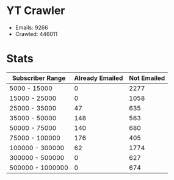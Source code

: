 # YT Crawler
- Emails: 9266
- Crawled: 446011

# Stats
| Subscriber Range  | Already Emailed | Not Emailed |
|-------|-------|-------|
| 5000 - 15000 | 0 | 2277 |
| 15000 - 25000 | 0 | 1058 |
| 25000 - 35000 | 47 | 635 |
| 35000 - 50000 | 148 | 563 |
| 50000 - 75000 | 140 | 680 |
| 75000 - 100000 | 176 | 405 |
| 100000 - 300000 | 62 | 1774 |
| 300000 - 500000 | 0 | 627 |
| 500000 - 1000000 | 0 | 674 |
